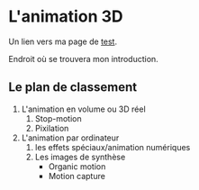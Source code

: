 # L'animation 3D

Un lien vers ma page de [test](test.md).

Endroit où se trouvera mon introduction.

## Le plan de classement
1. L'animation en volume ou 3D réel
    1. Stop-motion
    2. Pixilation
2. L'animation par ordinateur
    1. les effets spéciaux/animation numériques
    2. Les images de synthèse
        * Organic motion
        * Motion capture
